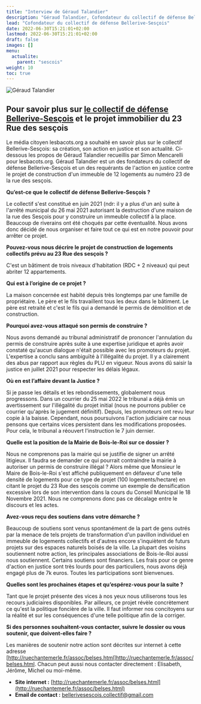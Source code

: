 ```yaml
---
title: "Interview de Géraud Talandier"
description: "Géraud Talandier, Cofondateur du collectif de défense Bellerive-Sesçois"
lead: "Cofondateur du collectif de défense Bellerive-Sesçois"
date: 2022-06-30T15:21:01+02:00
lastmod: 2022-06-30T15:21:01+02:00
draft: false
images: []
menu:
  actualite:
    parent: "sescois"
weight: 10
toc: true
---
```


![Géraud Talandier](images/GT_JS.jpg "Géraud Talandier et Jérômes Salabelle, cofondateurs du collectif de défense Bellerive-Sesçois")


## Pour savoir plus sur <a href="/annuaire/collectifs/bellerive_sescois/" target="_blank">le collectif de défense Bellerive-Sesçois</a> et le projet immobilier du 23 Rue des sesçois

Le média citoyen lesbacots.org a souhaité en savoir plus sur le collectif Bellerive-Sesçois: sa création, son action en justice et son actualité.
Ci-dessous les propos de Géraud Talandier recueillis par Simon Mencarelli pour lesbacots.org.
Géraud Talandier est un des fondateurs du collectif de défense Bellerive-Sesçois et un des requérants de l'action en justice contre le projet de construction d'un immeuble de 12 logements au numéro 23 de la rue des sesçois.

**Qu’est-ce que le collectif de défense Bellerive-Sesçois ?**

Le collectif s'est constitué en juin 2021 (ndr: il y a plus d'un an) suite à l'arrêté municipal du 26 mai 2021 autorisant la destruction d'une maison de la rue des Sesçois pour y construire un immeuble collectif à la place. Beaucoup de riverains ont été choqués par cette éventualité. Nous avons donc décidé de nous organiser et faire tout ce qui est en notre pouvoir pour arrêter ce projet.

**Pouvez-vous nous décrire le projet de construction de logements collectifs prévu au 23 Rue des sesçois ?**

C'est un bâtiment de trois niveaux d'habitation (RDC + 2 niveaux) qui peut abriter 12 appartements.

**Qui est à l’origine de ce projet ?**

La maison concernée est habité depuis très longtemps par une famille de propriétaire. Le père et le fils travaillent tous les deux dans le bâtiment. Le père est retraité et c'est le fils qui a demandé le permis de démolition et de construction. 

**Pourquoi avez-vous attaqué son permis de construire ?**

Nous avons demandé au tribunal administratif de prononcer l'annulation du permis de construire après suite à une expertise juridique et après avoir constaté qu'aucun dialogue n'était possible avec les promoteurs du projet. L'expertise a conclu sans ambiguïté à l'illégalité du projet. Il y a clairement des abus par rapport aux règles du PLU en vigueur. Nous avons dû saisir la justice en juillet 2021 pour respecter les délais légaux.

**Où en est l’affaire devant la Justice ?**

Si je passe les détails et les rebondissements, globalement nous progressons.
Dans un courrier du 25 mai 2022 le tribunal a déjà émis un avertissement sur l'illégalité du projet initial (nous ne pourrons publier ce courrier qu'après le jugement définitif).
Depuis, les promoteurs ont revu leur copie à la baisse. Cependant, nous poursuivons l'action judiciaire car nous pensons que certains vices persistent dans les modifications proposées.
Pour cela, le tribunal a réouvert l'instruction le 7 juin dernier.

**Quelle est la position de la Mairie de Bois-le-Roi sur ce dossier ?**

Nous ne comprenons pas la mairie qui se justifie de signer un arrêté litigieux.
Il faudra se demander ce qui pourrait contraindre la mairie à autoriser un permis de construire illégal ?
Alors même que Monsieur le Maire de Bois-le-Roi s'est affiché publiquement en défaveur d'une telle densité de logements pour ce type de projet (100 logements/hectare) en citant le projet du 23 Rue des sesçois comme un exemple de densification excessive lors de son intervention dans la cours du Conseil Municipal le 18 Novembre 2021.
Nous ne comprenons donc pas ce décalage entre le discours et les actes.

**Avez-vous reçu des soutiens dans votre démarche ?**

Beaucoup de soutiens sont venus spontanément de la part de gens outrés par la menace de tels projets de transformation d'un pavillon individuel en immeuble de logements collectifs et d'autres encore s'inquiètent de futurs projets sur des espaces naturels boisés de la ville. La plupart des voisins soutiennent notre action, les principales associations de Bois-le-Roi aussi nous soutiennent. Certains soutiens sont financiers. Les frais pour ce genre d'action en justice sont très lourds pour des particuliers, nous avons déjà engagé plus de 7k euros. Toutes les participations sont bienvenues.

**Quelles sont les prochaines étapes et qu’espérez-vous pour la suite ?**

Tant que le projet présente des vices à nos yeux nous utiliserons tous les recours judiciaires disponibles.
Par ailleurs, ce projet révèle concrètement ce qu'est la politique foncière de la ville. 
Il faut informer nos concitoyens sur la réalité et sur les conséquences d'une telle politique afin de la corriger.

**Si des personnes souhaitent-vous contacter, suivre le dossier ou vous soutenir, que doivent-elles faire ?**

Les manières de soutenir notre action sont décrites sur internet à cette adresse [http://ruechantemerle.fr/assoc/belses.html]http://ruechantemerle.fr/assoc/belses.html.
Chacun peut aussi nous contacter directement : Elisabeth, Jérôme, Michel ou moi-même. 

- **Site internet :** [http://ruechantemerle.fr/assoc/belses.html](http://ruechantemerle.fr/assoc/belses.html) 
- **Email de contact :** bellerivesescois.collectif@gmail.com
